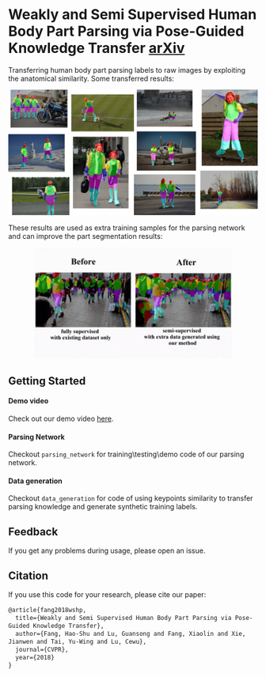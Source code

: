 
# Weakly and Semi Supervised Human Body Part Parsing via Pose-Guided Knowledge Transfer [arXiv](https://arxiv.org/abs/1805.04310)

Transferring human body part parsing labels to raw images by exploiting the anatomical similarity. Some transferred results:

<p align="center">
    <img src="imgs/transferred.jpg", width="700px">
</p>

These results are used as extra training samples for the parsing network and can improve the part segmentation results:


<p align="center">
    <img src="imgs/comparison.gif", width="400px">
</p>

## Getting Started

#### Demo video

Check out our demo video [here](https://youtu.be/nDqnMpE6b8s).

#### Parsing Network

Checkout `parsing_network` for training\testing\demo code of our parsing network.

#### Data generation

Checkout `data_generation` for code of using keypoints similarity to transfer parsing knowledge and generate synthetic training labels.

## Feedback

If you get any problems during usage, please open an issue.

## Citation
If you use this code for your research, please cite our paper:

```
@article{fang2018wshp,
  title={Weakly and Semi Supervised Human Body Part Parsing via Pose-Guided Knowledge Transfer},
  author={Fang, Hao-Shu and Lu, Guansong and Fang, Xiaolin and Xie, Jianwen and Tai, Yu-Wing and Lu, Cewu},
  journal={CVPR},
  year={2018}
}
```
